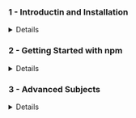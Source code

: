 ### 1 - Introductin and Installation
<details>

#### 1 - What are packages and npm
* Node.js-Packages/Dependencies installieren
* Node.js-Projecte haben Project-Datei, wo steht, welche Packages gebraucht werden.
* npmjs.com - Packages durchsuchen
* node.js und npm gehören zusammen
#### 2 - Installing Node/npm on Mac
#### 3 - Installing Node/npm on Windows
#### 4 - Installing Node/npm on Linux
* zu https://github.com/nodesource/distributions gehen, unten schauen, wie man auf bestimmten Distros installiert
* `curl -sL https://deb.nodesource.com/setup_10.x | bash -`
* `sudo apt-get install -y nodejs`

</details>


### 2 - Getting Started with npm

<details>

#### 1 - Initializing a package.json file
* bei jedem Node.js-Project einen Package-File erstellen
    * `npm-test`
    * den Namen für Packages usw. geben
    * es wird *.json* erstellt.
* Wenn man jetzt Packages installiert, werden sie hier erscheinen
#### 2 - Addin node packages
* man kann Packages global oder lokal installieren
* Local = in Projekt-Ordner
* Glboal = für alle Projekte
* Neuen Package holen
    * `npm install express` - es wird package.json erweitert
    * `npm install babel-cli babel-preset-stage-0 babel-preset-es2015 --save-dev` - Packet nur für Entwicklung installierrn. in *package.json* wird *dev-Dependencies*-Abteilung erstellt, die in Production-Build nicht eingefügt werden
* googeln wofür *.babelrc*
#### 3 - Managing global directory
* Linux: */usr/local/lib/node_xxx; Windows: *%AppData%\npm\node_modules* werden die globalen Dependencies installiert
* `npm install -g pacakge`
    * `npm install -g react` - man muss aber *sudo* benutzen; also `-g` bedeutet global
* https://docs\npmjs.com\ - Doku bei Problemen
#### 4 - Updating a package
* `npm install -g eslint@5.2.0` - mit *@x.x* bestimmte Version installieren
* `npm outdated` - nach Package-Updates schauen für lokale Packages
* `npm outdated -g` - nach Package-Updates schauen für globale Packages
* `npm update package` oder bei Fehlern `npm install -g package`
#### 5 - Removing a package
* `npm uninstall package`
#### 6 - Sematic versioning
+ Versionen:
    * MajorRelease.MinorReleas.PatchNr
    * *^* -> ^1.X.X - wird letzte Version für 1. installieren
    * *~1.5.X* - letze Version von 1.5
    * *1.5.6* - bestimmte Version installieren
#### 7 - Introduction to package-lock.json
* ist der Output npm-Installationen. Er merkt wechle Version momentan installiert wurde und so werden die Dependencies beachtet

</details>

### 3 - Advanced Subjects

<details>

#### 1 - Working with a npm cache
* Falls etwas nicht funktioniert, dann npm-Cache leeren
* `npm cache verify` - Zeigt die Info zu Cache
* `npm cache clean --force` - Cache leeren, falls die vorherige Ausgabe Fehler ausgibt
#### 2 - Run an npm audit
* `sudo npm install npm@latest -g` - letzte npm-Version global installieren
* `npm audit` - zeigt Warnings zu NPM + kleine Beschreibung dazu
* Wenn SEMVEER-Warning - dieser Patch könnte das Package kaputtmachen
* `npm audit fix` - automatisch fixen oder die vorgeschlagenen Packages selbst installieren
#### 3 - Scripting in package.json
* auf npm-Seite schauen, welche Scritps es gibt.
* Sckripts sind in  Teil in package.json:
```
"scripts":{
    "name": "befehl optionen"
}
```
* man kann aber im Terminal die Scripts laufen lassen, den Teil *befehl optionen* in Terminal eingeben.
* um z.B Node.js server zu starten
* wenn man weitere Scripts laufen will, einfach weitere zeile in *scripts* einfügen
* Skript aufrufen:
    * `npm run script-name` 
#### 4 - Introduction to npx
* `npx -p @angular/cli ng new myapp` - wird Angular/CLI temporär installiert ü `ng new myapp` ausgeführt, ohne dass dabei dass Packet wirklich installiert wird
* `npx mocha` - um z.B Mocha-Test ausführen
* `npx cowsay hello!`
* man kann npx-Sckripte auch als *scripts* ausführen
#### 5 - Other alternatives to npm
* *yarn* - von Facebook www.yarnpkg.com
    * man kann yarn mit npx ausprobieren: `npx yarn` 
* *ni* - GitRepo
    * `npx -p better-npm-install ni` 

### Next Steps:
* npm-Packages publizieren
</details>
